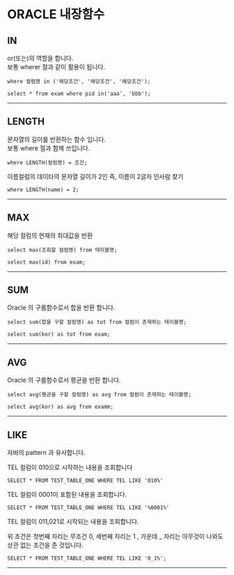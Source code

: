 # ORACLE 내장함수

## IN

or(또는)의 역할을 합니다.  
보통 wherer 절과 같이 활용이 됩니다.

```
where 컬럼명 in ('해당조건', '해당조건', '해당조건');
```

```
select * from exam where pid in('aaa', 'bbb');
```

---

## LENGTH

문자열의 길이를 반환하는 함수 입니다.  
보통 where 절과 함께 쓰입니다.

```
where LENGTH(컬럼명) = 조건;
```

이름컬럼의 데이타의 문자열 길이가 2인 즉, 이름이 2글자 인사람 찾기

```
where LENGTH(name) = 2;
```

---

## MAX

해당 컬럼의 현재의 최대값을 반환

```
select max(조회할 컬럼명) from 테이블명;
```

```
select max(id) from exam;
```

---

## SUM

Oracle 의 구룹함수로서 합을 반환 합니다.

```
select sum(합을 구할 컬럼명) as tot from 컬럼이 존재하는 테이블명;
```

```
select sum(kor) as tot from exam;
```

---

## AVG

Oracle 의 구룹함수로서 평균을 반환 합니다.

```
select avg(평균을 구할 컬럼명) as avg from 컬럼이 존재하는 테이블명;
```

```
select avg(kor) as avg from examm;
```

---

## LIKE

자바의 pattern 과 유사합니다.

TEL 컬럼이 010으로 시작하는 내용을 조회합니다

```
SELECT * FROM TEST_TABLE_ONE WHERE TEL LIKE '010%'
```

TEL 컬럼이 0001이 포함된 내용을 조회합니다.

```
SELECT * FROM TEST_TABLE_ONE WHERE TEL LIKE '%0001%'
```

TEL 컬럼이 011,021로 시작되는 내용을 조회합니다.

위 조건은 첫번째 자리는 무조건 0, 세번째 자리는 1 , 가운데 \_ 자리는 아무것이 나와도 상관 없는 조건을 준 것입니다.

```
SELECT * FROM TEST_TABLE_ONE WHERE TEL LIKE '0_1%';
```

---
